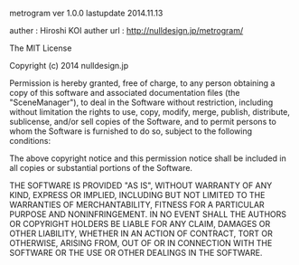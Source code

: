 metrogram
ver 1.0.0
lastupdate 2014.11.13

auther      :   Hiroshi KOI
auther url  :   http://nulldesign.jp/metrogram/

The MIT License

Copyright (c) 2014 nulldesign.jp

Permission is hereby granted, free of charge, to any person obtaining a copy
of this software and associated documentation files (the "SceneManager"), to deal
in the Software without restriction, including without limitation the rights
to use, copy, modify, merge, publish, distribute, sublicense, and/or sell
copies of the Software, and to permit persons to whom the Software is
furnished to do so, subject to the following conditions:

The above copyright notice and this permission notice shall be included in
all copies or substantial portions of the Software.

THE SOFTWARE IS PROVIDED "AS IS", WITHOUT WARRANTY OF ANY KIND, EXPRESS OR
IMPLIED, INCLUDING BUT NOT LIMITED TO THE WARRANTIES OF MERCHANTABILITY,
FITNESS FOR A PARTICULAR PURPOSE AND NONINFRINGEMENT. IN NO EVENT SHALL THE
AUTHORS OR COPYRIGHT HOLDERS BE LIABLE FOR ANY CLAIM, DAMAGES OR OTHER
LIABILITY, WHETHER IN AN ACTION OF CONTRACT, TORT OR OTHERWISE, ARISING FROM,
OUT OF OR IN CONNECTION WITH THE SOFTWARE OR THE USE OR OTHER DEALINGS IN
THE SOFTWARE.
